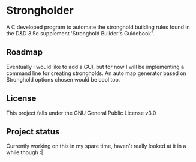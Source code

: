 # Strongholder

A C developed program to automate the stronghold building rules found in the D&D 3.5e supplement 'Stronghold Builder's Guidebook".

## Roadmap

Eventually I would like to add a GUI, but for now I will be implementing a command line for creating strongholds. An auto map generator based on Stronghold options chosen would be cool too.


## License
This project falls under the GNU General Public License v3.0

## Project status
Currently working on this in my spare time, haven't really looked at it in a while though :|
